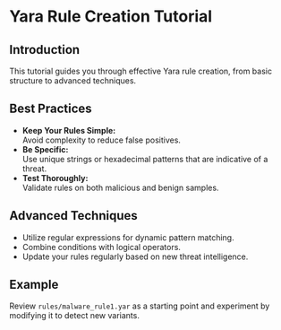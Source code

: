 # Yara Rule Creation Tutorial

## Introduction
This tutorial guides you through effective Yara rule creation, from basic structure to advanced techniques.

## Best Practices
- **Keep Your Rules Simple:**  
  Avoid complexity to reduce false positives.
- **Be Specific:**  
  Use unique strings or hexadecimal patterns that are indicative of a threat.
- **Test Thoroughly:**  
  Validate rules on both malicious and benign samples.

## Advanced Techniques
- Utilize regular expressions for dynamic pattern matching.
- Combine conditions with logical operators.
- Update your rules regularly based on new threat intelligence.

## Example
Review `rules/malware_rule1.yar` as a starting point and experiment by modifying it to detect new variants.
